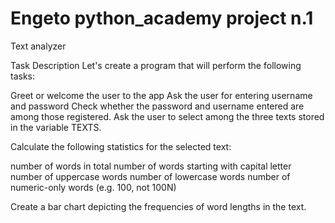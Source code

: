 # Engeto python_academy project n.1
Text analyzer


Task Description
Let's create a program that will perform the following tasks:

Greet or welcome the user to the app
Ask the user for entering username and password
Check whether the password and username entered are among those registered.
Ask the user to select among the three texts stored in the variable TEXTS.

Calculate the following statistics for the selected text:

number of words in total
number of words starting with capital letter
number of uppercase words
number of lowercase words
number of numeric-only words (e.g. 100, not 100N)

Create a bar chart depicting the frequencies of word lengths in the text.
